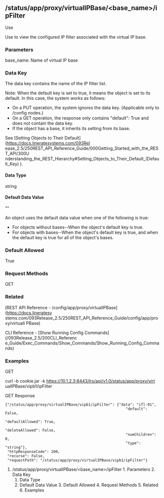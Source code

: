 ## /status/app/proxy/virtualIPBase/<base_name>/ipFilter

Use

Use to view the configured IP filter associated with the virtual IP base.

### Parameters

base_name: Name of virtual IP base

### Data Key

The data key contains the name of the IP filter list.

Note: When the default key is set to true, it means the object is set to its
default. In this case, the system works as follows:

  * On a PUT operation, the system ignores the data key. (Applicable only to /config nodes.)
  * On a GET operation, the response only contains "default": True and does not contain the data key.
  * If the object has a base, it inherits its setting from its base.

See [Setting Objects to Their Default](https://docs.lineratesystems.com/093Rel
ease_2.5/250REST_API_Reference_Guide/000Getting_Started_with_the_REST_API/300U
nderstanding_the_REST_Hierarchy#Setting_Objects_to_Their_Default_(Default_Key)
).

#### Data Type

string

#### Default Data Value

""

An object uses the default data value when one of the following is true:

  * For objects without bases--When the object's default key is true.
  * For objects with bases--When the object's default key is true, and when the default key is true for all of the object's bases.

### Default Allowed

True

### Request Methods

GET

### Related

[REST API Reference - /config/app/proxy/virtualIPBase](https://docs.lineratesy
stems.com/093Release_2.5/250REST_API_Reference_Guide/config/app/proxy/virtualI
PBase)

CLI Reference - [Show Running Config Commands](/093Release_2.5/200CLI_Referenc
e_Guide/Exec_Commands/Show_Commands/Show_Running_Config_Commands)

### Examples

GET

curl -b cookie.jar -k https://10.1.2.3:8443/lrs/api/v1.0/status/app/proxy/virt
ualIPBase/vipb1/ipFilter

GET Response

    
    
    {"/status/app/proxy/virtualIPBase/vipb1/ipFilter": {"data": "ifl-01",
                                                           "default": False,
                                                           "defaultAllowed": True,
                                                           "deleteAllowed": False,
                                                           "numChildren": 0,
                                                           "type": "string"},
     "httpResponseCode": 200,
     "recurse": False,
     "requestPath": "/status/app/proxy/virtualIPBase/vipb1/ipFilter"}
    

  1. /status/app/proxy/virtualIPBase/<base_name>/ipFilter
    1. Parameters
    2. Data Key
      1. Data Type
      2. Default Data Value
    3. Default Allowed
    4. Request Methods
    5. Related
    6. Examples

